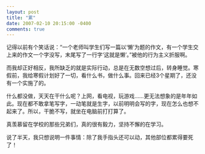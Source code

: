 ```yaml
---
layout: post
title: "累"
date: 2007-02-10 20:15:00 -0400
comments: true
---
```

记得以前有个笑话说：“一个老师叫学生们写一篇以‘懒’为题的作文，有一个学生交上来的作文一个字没写，末尾写了一行字‘这就是懒’。”被他的行为主义折服啊。

而我却正好相反，我所缺乏的就是实际行动，总是在无数空想过后，转身睡觉。寒假前，我给寒假计划好了一切，看什么书，做什么事。回来已经3个星期了，还没有一个实施了的。

什么都没做，天天在干什么呢？上网，看电视，玩游戏……更无法想象的是年年如此。现在都不敢拿笔写字，一动笔就是生字，以前明明会写的字，现在怎么也想不起来了。所以，干脆不写，就坐在电脑前打打算了。

真羡慕留在学校的那些兄弟们，真的很有毅力，坚持不懈的在学习。

说了半天，我只想说明一件事情：除了我手指头还可以动，其他部位都累得要死了！
